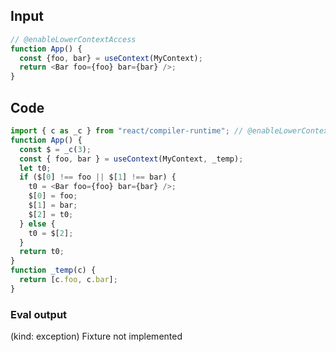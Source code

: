 
## Input

```javascript
// @enableLowerContextAccess
function App() {
  const {foo, bar} = useContext(MyContext);
  return <Bar foo={foo} bar={bar} />;
}

```

## Code

```javascript
import { c as _c } from "react/compiler-runtime"; // @enableLowerContextAccess
function App() {
  const $ = _c(3);
  const { foo, bar } = useContext(MyContext, _temp);
  let t0;
  if ($[0] !== foo || $[1] !== bar) {
    t0 = <Bar foo={foo} bar={bar} />;
    $[0] = foo;
    $[1] = bar;
    $[2] = t0;
  } else {
    t0 = $[2];
  }
  return t0;
}
function _temp(c) {
  return [c.foo, c.bar];
}

```
      
### Eval output
(kind: exception) Fixture not implemented